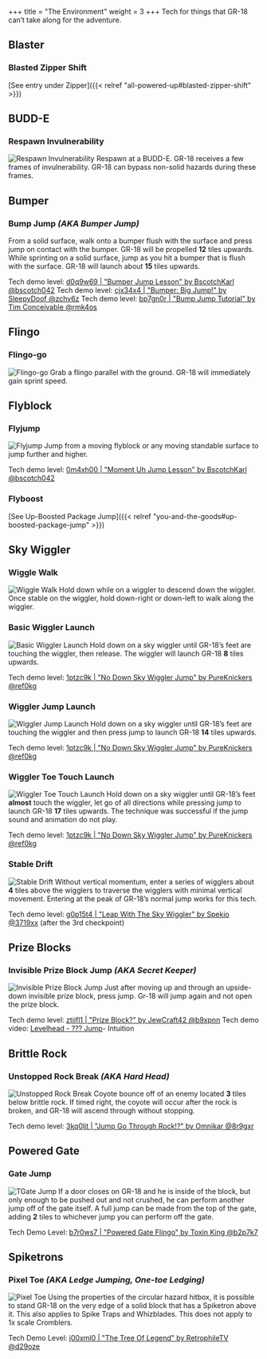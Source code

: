 +++
title = "The Environment"
weight = 3
+++
Tech for things that GR-18 can’t take along for the adventure.

## Blaster

### Blasted Zipper Shift

[See entry under Zipper]({{< relref "all-powered-up#blasted-zipper-shift" >}})

## BUDD-E

### Respawn Invulnerability
![Respawn Invulnerability](/img/environment/RespawnInvulnerability.gif#floatright)
Respawn at a BUDD-E. GR-18 receives a few frames of invulnerability. GR-18 can bypass non-solid hazards during these frames.

## Bumper

### Bump Jump _(AKA Bumper Jump)_
From a solid surface, walk onto a bumper flush with the surface and press jump on contact with the bumper. GR-18 will be propelled **12** tiles upwards.
While sprinting on a solid surface, jump as you hit a bumper that is flush with the surface. GR-18 will launch about **15** tiles upwards.

Tech demo level: [d0q9w69 | "Bumper Jump Lesson" by BscotchKarl @bscotch042](https://levelhead.io/+d0q9w69)
Tech demo level: [cjx34x4 | "Bumper: Big Jump!" by SleepyDoof @zchv6z](https://levelhead.io/+cjx34x4)
Tech demo level: [bp7gn0r | "Bump Jump Tutorial" by Tim Conceivable @rmk4os](https://levelhead.io/+bp7gn0r)

## Flingo

### Flingo-go
![Flingo-go](/img/environment/FlingoGo.gif#floatright)
Grab a flingo parallel with the ground. GR-18 will immediately gain sprint speed.

## Flyblock

### Flyjump
![Flyjump](/img/environment/Flyjump.gif#floatright)
Jump from a moving flyblock or any moving standable surface to jump further and higher.

Tech demo level: [0m4xh00 | "Moment Uh Jump Lesson" by BscotchKarl @bscotch042](https://levelhead.io/+0m4xh00)

### Flyboost

[See Up-Boosted Package Jump]({{< relref "you-and-the-goods#up-boosted-package-jump" >}})

## Sky Wiggler

### Wiggle Walk
![Wiggle Walk](/img/environment/WiggleWalk.gif#floatright)
Hold down while on a wiggler to descend down the wiggler. Once stable on the wiggler, hold down-right or down-left to walk along the wiggler.

### Basic Wiggler Launch
![Basic Wiggler Launch](/img/environment/BasicWigglerLaunch.gif#floatright)
Hold down on a sky wiggler until GR-18’s feet are touching the wiggler, then release. The wiggler will launch GR-18 **8** tiles upwards.

Tech demo level: [1ptzc9k | "No Down Sky Wiggler Jump" by PureKnickers @ref0kg](https://lvlhd.co/+1ptzc9k)

### Wiggler Jump Launch
![Wiggler Jump Launch](/img/environment/WigglerJumpLaunch.gif#floatright)
Hold down on a sky wiggler until GR-18’s feet are touching the wiggler and then press jump to launch GR-18 **14** tiles upwards.

Tech demo level: [1ptzc9k | "No Down Sky Wiggler Jump" by PureKnickers @ref0kg](https://lvlhd.co/+1ptzc9k)

### Wiggler Toe Touch Launch
![Wiggler Toe Touch Launch](/img/environment/WigglerToeTouchLaunch.gif#floatright)
Hold down on a sky wiggler until GR-18’s feet **almost** touch the wiggler, let go of all directions while pressing jump to launch GR-18 **17** tiles upwards. The technique was successful if the jump sound and animation do not play.

Tech demo level: [1ptzc9k | "No Down Sky Wiggler Jump" by PureKnickers @ref0kg](https://lvlhd.co/+1ptzc9k)

### Stable Drift
![Stable Drift](/img/environment/StableDrift.gif#floatright)
Without vertical momentum, enter a series of wigglers about **4** tiles above the wigglers to traverse the wigglers with minimal vertical movement. Entering at the peak of GR-18’s normal jump works for this tech.

Tech demo level: [g0p15t4 | "Leap With The Sky Wiggler" by Spekio @3719xx](https://lvlhd.co/+g0p15t4) (after the 3rd checkpoint)

## Prize Blocks

### Invisible Prize Block Jump _(AKA Secret Keeper)_
![Invisible Prize Block Jump](/img/environment/InvisiblePrizeBlockJump.gif#floatright)
Just after moving up and through an upside-down invisible prize block, press jump. Gr-18 will jump again and not open the prize block.

Tech demo level: [ztjjfl1 | "Prize Block?" by JewCraft42 @b9xpnn](https://lvlhd.co/+ztjjfl1)
Tech demo video: [Levelhead - ??? Jump](https://youtu.be/baGwcrs6DBU)- Intuition

## Brittle Rock

### Unstopped Rock Break _(AKA Hard Head)_
![Unstopped Rock Break](/img/environment/UnstoppedRockBreak.gif#floatright)
Coyote bounce off of an enemy located **3** tiles below brittle rock. If timed right, the coyote will occur after the rock is broken, and GR-18 will ascend through without stopping.

Tech demo level: [3kq0ljt | "Jump Go Through Rock!?" by Omnikar @8r9gxr](https://levelhead.io/+3kq0ljt)

## Powered Gate

### Gate Jump
![TGate Jump](/img/environment/GateJump.gif#floatright)
If a door closes on GR-18 and he is inside of the block, but only enough to be pushed out and not crushed, he can perform another jump off of the gate itself. A full jump can be made from the top of the gate, adding **2** tiles to whichever jump you can perform off the gate.

Tech Demo Level: [b7r0ws7 | "Powered Gate Flingo" by Toxin King @b2p7k7](https://lvlhd.co/+b7r0ws7)

## Spiketrons

### Pixel Toe _(AKA Ledge Jumping, One-toe Ledging)_
![Pixel Toe](/img/environment/PixelToe.gif#floatright)
Using the properties of the circular hazard hitbox, it is possible to stand GR-18 on the very edge of a solid block that has a Spiketron above it. This also applies to Spike Traps and Whizblades. This does not apply to 1x scale Cromblers.

Tech Demo Level: [j00xml0 | "The Tree Of Legend" by RetrophileTV @d29oze](https://lvlhd.co/+j00xml0)
